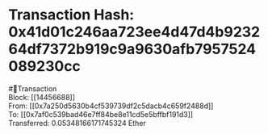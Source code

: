 
Transaction Hash: 0x41d01c246aa723ee4d47d4b923264df7372b919c9a9630afb7957524089230cc
====================================================================================
  
#💸Transaction  
Block: [[14456688]]  
From: [[0x7a250d5630b4cf539739df2c5dacb4c659f2488d]]  
To: [[0x7af0c539bad46e7ff84be8e11cd5e5bffbf191d3]]  
Transferred: 0.05348166171745324 Ether